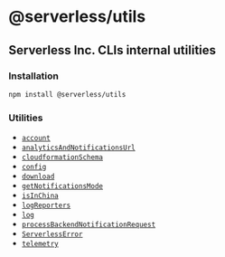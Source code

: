 # @serverless/utils

## Serverless Inc. CLIs internal utilities

### Installation

```bash
npm install @serverless/utils
```

### Utilities

- [`account`](docs/account.md)
- [`analyticsAndNotificationsUrl`](docs/analytics-and-notifications-url.md)
- [`cloudformationSchema`](docs/cloudformation-schema.md)
- [`config`](docs/config.md)
- [`download`](docs/download.md)
- [`getNotificationsMode`](docs/get-notifications-mode.md)
- [`isInChina`](docs/is-in-china.md)
- [`logReporters`](docs/log-reporters.md)
- [`log`](docs/log.md)
- [`processBackendNotificationRequest`](docs/process-backend-notification-request.md)
- [`ServerlessError`](docs/serverless-error.md)
- [`telemetry`](docs/telemetry.md)
